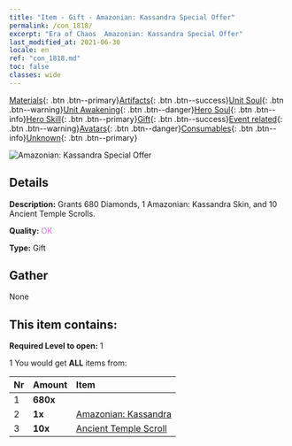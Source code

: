 ```yaml
---
title: "Item - Gift - Amazonian: Kassandra Special Offer"
permalink: /con_1818/
excerpt: "Era of Chaos  Amazonian: Kassandra Special Offer"
last_modified_at: 2021-06-30
locale: en
ref: "con_1818.md"
toc: false
classes: wide
---
```

 [Materials](/Items/){: .btn .btn--primary}[Artifacts](/Items/Artifacts/){: .btn .btn--success}[Unit Soul](/Items/UnitSoul/){: .btn .btn--warning}[Unit Awakening](/Items/UnitAwakening/){: .btn .btn--danger}[Hero Soul](/Items/HeroSoul/){: .btn .btn--info}[Hero Skill](/Items/HeroSkill/){: .btn .btn--primary}[Gift](/Items/Gift/){: .btn .btn--success}[Event related](/Items/Events/){: .btn .btn--warning}[Avatars](/Items/Avatars/){: .btn .btn--danger}[Consumables](/Items/Consumables/){: .btn .btn--info}[Unknown](/Items/Unknown/){: .btn .btn--primary}

 ![Amazonian: Kassandra Special Offer](/images/t/i_907440.png)

## Details
 **Description:** Grants 680 Diamonds, 1 Amazonian: Kassandra Skin, and 10 Ancient Temple Scrolls.

 **Quality:** <span style="color: #DA70D6">OK</span>

 **Type:** Gift

## Gather

  None

## This item contains:

 **Required Level to open:** 1

 1 You would get **ALL** items  from:

  | Nr | Amount |     Item    |
  |:---|:-------|:------------|
  | 1 |  **680x** | <i class="fas fa-gem"/> |  | 
  | 2 |  **1x** | [Amazonian: Kassandra](/Items/con_1082/) |  | 
  | 3 |  **10x** | [Ancient Temple Scroll](/Items/con_697/) |  | 
